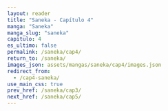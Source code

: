 ```yaml
---
layout: reader
title: "Saneka - Capítulo 4"
manga: "Saneka"
manga_slug: "saneka"
capitulo: 4
es_ultimo: false
permalink: /saneka/cap4/
return_to: /saneka/
images_json: assets/mangas/saneka/cap4/images.json
redirect_from:
  - /cap4-saneka/
use_main_css: true
prev_href: /saneka/cap3/
next_href: /saneka/cap5/
---
```

